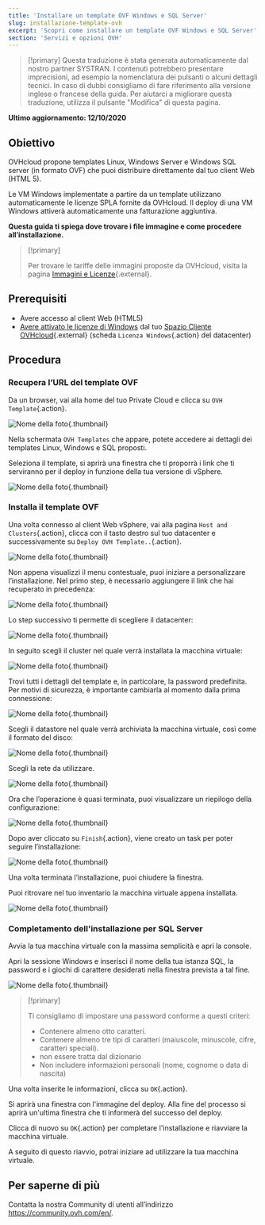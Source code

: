 ```yaml
---
title: 'Installare un template OVF Windows e SQL Server'
slug: installazione-template-ovh
excerpt: 'Scopri come installare un template OVF Windows e SQL Server'
section: 'Servizi e opzioni OVH'
---
```


> [!primary]
> Questa traduzione è stata generata automaticamente dal nostro partner SYSTRAN. I contenuti potrebbero presentare imprecisioni, ad esempio la nomenclatura dei pulsanti o alcuni dettagli tecnici. In caso di dubbi consigliamo di fare riferimento alla versione inglese o francese della guida. Per aiutarci a migliorare questa traduzione, utilizza il pulsante "Modifica" di questa pagina.
>

**Ultimo aggiornamento: 12/10/2020**

## Obiettivo

OVHcloud propone templates Linux, Windows Server e Windows SQL server (in formato OVF) che puoi distribuire direttamente dal tuo client Web (HTML 5).

Le VM Windows implementate a partire da un template utilizzano automaticamente le licenze SPLA fornite da OVHcloud. Il deploy di una VM Windows attiverà automaticamente una fatturazione aggiuntiva.

**Questa guida ti spiega dove trovare i file immagine e come procedere all’installazione.**

> [!primary]
> 
> Per trovare le tariffe delle immagini proposte da OVHcloud, visita la pagina [Immagini e Licenze](https://www.ovhcloud.com/it/enterprise/products/hosted-private-cloud/images-licenses/){.external}.
>

## Prerequisiti

- Avere accesso al client Web (HTML5)
- [Avere attivato le licenze di Windows](../manager-ovh-private-cloud/#licenze-windows) dal tuo [Spazio Cliente OVHcloud](https://www.ovh.com/auth/?action=gotomanager){.external} (scheda `Licenza Windows`{.action} del datacenter) 


## Procedura

### Recupera l’URL del template OVF

Da un browser, vai alla home del tuo Private Cloud e clicca su `OVH Template`{.action}.

![Nome della foto](images/gatewayssl.png){.thumbnail}

Nella schermata `OVH Templates` che appare, potete accedere ai dettagli dei templates Linux, Windows e SQL proposti. 

Seleziona il template, si aprirà una finestra che ti proporrà i link che ti serviranno per il deploy in funzione della tua versione di vSphere.

![Nome della foto](images/copylink.png){.thumbnail}


### Installa il template OVF

Una volta connesso al client Web vSphere, vai alla pagina `Host and Clusters`{.action}, clicca con il tasto destro sul tuo datacenter e successivamente su `Deploy OVH Template..`{.action}.

![Nome della foto](images/01selectdeploy.png){.thumbnail}

Non appena visualizzi il menu contestuale, puoi iniziare a personalizzare l’installazione. Nel primo step, è necessario aggiungere il link che hai recuperato in precedenza:

![Nome della foto](images/02puturl.png){.thumbnail}

Lo step successivo ti permette di scegliere il datacenter:

![Nome della foto](images/03selectdatacenter.png){.thumbnail}

In seguito scegli il cluster nel quale verrà installata la macchina virtuale:

![Nome della foto](images/04selectcluster.png){.thumbnail}

Trovi tutti i dettagli del template e, in particolare, la password predefinita. Per motivi di sicurezza, è importante cambiarla al momento dalla prima connessione:

![Nome della foto](images/05detailstemplate.png){.thumbnail}

Scegli il datastore nel quale verrà archiviata la macchina virtuale, così come il formato del disco: 

![Nome della foto](images/06selectdatastore.png){.thumbnail}

Scegli la rete da utilizzare.

![Nome della foto](images/07selectnetwork.png){.thumbnail}

Ora che l’operazione è quasi terminata, puoi visualizzare un riepilogo della configurazione:

![Nome della foto](images/08resume.png){.thumbnail}

Dopo aver cliccato su `Finish`{.action}, viene creato un task per poter seguire l’installazione:

![Nome della foto](images/09startdeploy.png){.thumbnail}

Una volta terminata l’installazione, puoi chiudere la finestra.

Puoi ritrovare nel tuo inventario la macchina virtuale appena installata. 

![Nome della foto](images/10inventory.png){.thumbnail}

### Completamento dell'installazione per SQL Server

Avvia la tua macchina virtuale con la massima semplicità e apri la console.

Apri la sessione Windows e inserisci il nome della tua istanza SQL, la password e i giochi di carattere desiderati nella finestra prevista a tal fine.

![Nome della foto](images/sqlinformations.png){.thumbnail}


> [!primary]
> 
> Ti consigliamo di impostare una password conforme a questi criteri:
> 
> * Contenere almeno otto caratteri.
> * Contenere almeno tre tipi di caratteri (maiuscole, minuscole, cifre, caratteri speciali).
> * non essere tratta dal dizionario
> * Non includere informazioni personali (nome, cognome o data di nascita)
>

Una volta inserite le informazioni, clicca su `OK`{.action}.

Si aprirà una finestra con l'immagine del deploy. Alla fine del processo si aprirà un'ultima finestra che ti informerà del successo del deploy.

Clicca di nuovo su `OK`{.action} per completare l'installazione e riavviare la macchina virtuale.

A seguito di questo riavvio, potrai iniziare ad utilizzare la tua macchina virtuale.


## Per saperne di più

Contatta la nostra Community di utenti all’indirizzo <https://community.ovh.com/en/>.
